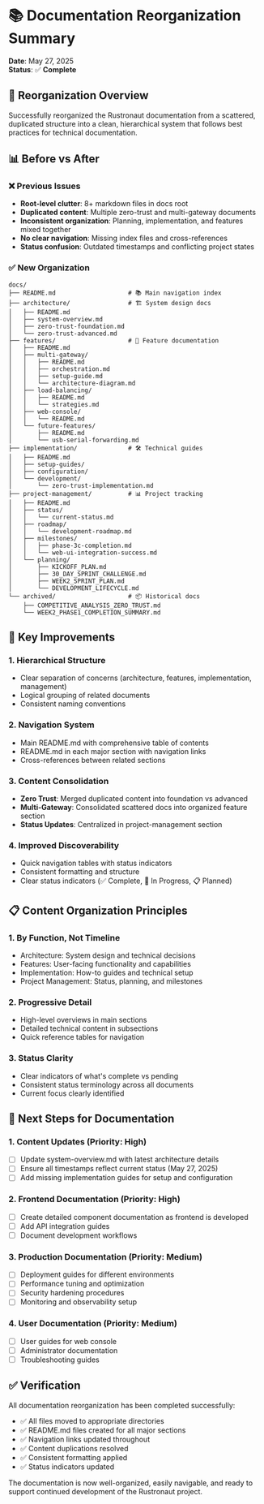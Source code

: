 # 📚 Documentation Reorganization Summary

**Date**: May 27, 2025  
**Status**: ✅ **Complete**  

## 🎯 Reorganization Overview

Successfully reorganized the Rustronaut documentation from a scattered, duplicated structure into a clean, hierarchical system that follows best practices for technical documentation.

## 📊 Before vs After

### ❌ Previous Issues
- **Root-level clutter**: 8+ markdown files in docs root
- **Duplicated content**: Multiple zero-trust and multi-gateway documents
- **Inconsistent organization**: Planning, implementation, and features mixed together
- **No clear navigation**: Missing index files and cross-references
- **Status confusion**: Outdated timestamps and conflicting project states

### ✅ New Organization
```
docs/
├── README.md                    # 📚 Main navigation index
├── architecture/                # 🏗️ System design docs
│   ├── README.md
│   ├── system-overview.md
│   ├── zero-trust-foundation.md
│   └── zero-trust-advanced.md
├── features/                    # 🎯 Feature documentation
│   ├── README.md
│   ├── multi-gateway/
│   │   ├── README.md
│   │   ├── orchestration.md
│   │   ├── setup-guide.md
│   │   └── architecture-diagram.md
│   ├── load-balancing/
│   │   ├── README.md
│   │   └── strategies.md
│   ├── web-console/
│   │   └── README.md
│   └── future-features/
│       ├── README.md
│       └── usb-serial-forwarding.md
├── implementation/              # 🛠️ Technical guides
│   ├── README.md
│   ├── setup-guides/
│   ├── configuration/
│   └── development/
│       └── zero-trust-implementation.md
├── project-management/          # 📊 Project tracking
│   ├── README.md
│   ├── status/
│   │   └── current-status.md
│   ├── roadmap/
│   │   └── development-roadmap.md
│   ├── milestones/
│   │   ├── phase-3c-completion.md
│   │   └── web-ui-integration-success.md
│   └── planning/
│       ├── KICKOFF_PLAN.md
│       ├── 30_DAY_SPRINT_CHALLENGE.md
│       ├── WEEK2_SPRINT_PLAN.md
│       └── DEVELOPMENT_LIFECYCLE.md
└── archived/                    # 📦 Historical docs
    ├── COMPETITIVE_ANALYSIS_ZERO_TRUST.md
    └── WEEK2_PHASE1_COMPLETION_SUMMARY.md
```

## 🔧 Key Improvements

### 1. **Hierarchical Structure**
- Clear separation of concerns (architecture, features, implementation, management)
- Logical grouping of related documents
- Consistent naming conventions

### 2. **Navigation System**
- Main README.md with comprehensive table of contents
- README.md in each major section with navigation links
- Cross-references between related sections

### 3. **Content Consolidation**
- **Zero Trust**: Merged duplicated content into foundation vs advanced
- **Multi-Gateway**: Consolidated scattered docs into organized feature section
- **Status Updates**: Centralized in project-management section

### 4. **Improved Discoverability**
- Quick navigation tables with status indicators
- Consistent formatting and structure
- Clear status indicators (✅ Complete, 🚧 In Progress, 📋 Planned)

## 📋 Content Organization Principles

### 1. **By Function, Not Timeline**
- Architecture: System design and technical decisions
- Features: User-facing functionality and capabilities
- Implementation: How-to guides and technical setup
- Project Management: Status, planning, and milestones

### 2. **Progressive Detail**
- High-level overviews in main sections
- Detailed technical content in subsections
- Quick reference tables for navigation

### 3. **Status Clarity**
- Clear indicators of what's complete vs pending
- Consistent status terminology across all documents
- Current focus clearly identified

## 🎯 Next Steps for Documentation

### 1. **Content Updates** (Priority: High)
- [ ] Update system-overview.md with latest architecture details
- [ ] Ensure all timestamps reflect current status (May 27, 2025)
- [ ] Add missing implementation guides for setup and configuration

### 2. **Frontend Documentation** (Priority: High)
- [ ] Create detailed component documentation as frontend is developed
- [ ] Add API integration guides
- [ ] Document development workflows

### 3. **Production Documentation** (Priority: Medium)
- [ ] Deployment guides for different environments
- [ ] Performance tuning and optimization
- [ ] Security hardening procedures
- [ ] Monitoring and observability setup

### 4. **User Documentation** (Priority: Medium)
- [ ] User guides for web console
- [ ] Administrator documentation
- [ ] Troubleshooting guides

## ✅ Verification

All documentation reorganization has been completed successfully:
- ✅ All files moved to appropriate directories
- ✅ README.md files created for all major sections
- ✅ Navigation links updated throughout
- ✅ Content duplications resolved
- ✅ Consistent formatting applied
- ✅ Status indicators updated

The documentation is now well-organized, easily navigable, and ready to support continued development of the Rustronaut project.
